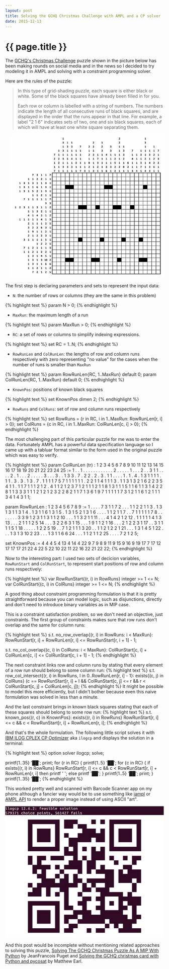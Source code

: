 ```yaml
---
layout: post
title: Solving the GCHQ Christmas Challenge with AMPL and a CP solver
date: 2015-12-13
---
```


{{ page.title }}
================

The [GCHQ's Christmas Challenge](http://www.gchq.gov.uk/press_and_media/news_and_features/Pages/Directors-Christmas-puzzle-2015.aspx)
puzzle shown in the picture below has been making rounds on social media and in
the news so I decided to try modeling it in AMPL and solving with a constraint programming solver.

Here are the rules of the puzzle:

> In this type of grid-shading puzzle, each square is either black or white.
> Some of the black squares have already been filled in for you.
>
> Each row or column is labelled with a string of numbers. The numbers indicate the length
> of all consecutive runs of black squares, and are displayed in the order that the runs
> appear in that line. For example, a label "2 1 6" indicates sets of two, one and six
> black squares, each of which will have at least one white square separating them.

<div class="separator" style="clear:right; float:right; margin-left:1em; margin-bottom:1em">
  <img border="0" src="/img/grid-shading-puzzle-lowres.jpg">
</div>

The first step is declaring parameters and sets to represent the input data:

* `N`: the number of rows or columns (they are the same in this problem)

{% highlight text %}
param N > 0;
{% endhighlight %}

* `MaxRun`: the maximum length of a run

{% highlight text %}
param MaxRun > 0;
{% endhighlight %}

* `RC`: a set of rows or columns to simplify indexing expressions.

{% highlight text %}
set RC = 1..N;
{% endhighlight %}

* `RowRunLen` and `ColRunLen`: the lengths of row and column runs respectively
  with zero representing "no value" for the cases when the number of runs is
  smaller than `MaxRun`

{% highlight text %}
param RowRunLen{RC, 1..MaxRun} default 0;
param ColRunLen{RC, 1..MaxRun} default 0;
{% endhighlight %}

* `KnownPos`: positions of known black squares

{% highlight text %}
set KnownPos dimen 2;
{% endhighlight %}

* `RowRuns` and `ColRuns`: set of row and column runs respectively

{% highlight text %}
set RowRuns = {r in RC, i in 1..MaxRun: RowRunLen[r, i] > 0};
set ColRuns = {c in RC, i in 1..MaxRun: ColRunLen[c, i] > 0};
{% endhighlight %}

The most challenging part of this particular puzzle for me was to enter the data.
Fortunately AMPL has a powerful data specification language so I came up with a
tabluar format similar to the form used in the original puzzle which was easy
to verify.

{% highlight text %}
param ColRunLen (tr)
:  1  2  3  4  5  6  7  8  9 10 11 12 13 14 15 16 17 18 19 20 21 22 23 24 25 :=
1  .  .  1  .  .  .  .  .  .  .  .  .  .  .  .  2  .  .  .  .  .  1  .  .  .
2  .  .  3  1  1  .  .  .  .  2  .  1  .  .  .  2  .  .  .  .  .  3  .  .  .
3  .  .  1  3  3  .  7  .  2  2  .  2  .  3  .  1  1  .  .  .  .  1  .  1  .
4  .  1  3  1  1  1  1  .  1  1  .  3  .  3  .  1  3  .  7  .  1  1  1  1  7
5  7  1  1  1  1  1  1  .  2  2  1  1  4  1  1  1  3  .  1  1  3  1  3  2  1
6  2  2  3  5  4  1  1  .  1  1  7  1  1  1  2  1  2  .  4  1  1  2  1  2  3
7  1  2  1  1  1  2  1  1  8  1  3  1  1  1  5  1  1  6  1  1  3  1  4  2  2
8  1  1  3  3  3  1  1  1  2  1  2  1  2  3  2  2  8  2  1  1  7  1  3  6  1
9  7  1  1  1  1  1  7  3  1  2  1  1  6  1  2  1  1  1  3  4  1  4  3  1  1;

param RowRunLen
 :  1  2  3  4  5  6  7  8  9 :=
 1  .  .  .  .  7  3  1  1  7
 2  .  .  .  1  1  2  2  1  1
 3  .  1  3  1  3  1  1  3  1
 4  .  1  3  1  1  6  1  3  1
 5  .  1  3  1  5  2  1  3  1
 6  .  .  .  .  1  1  2  1  1
 7  .  .  7  1  1  1  1  1  7
 8  .  .  .  .  .  .  .  3  3
 9  1  2  3  1  1  3  1  1  2
10  .  .  .  1  1  3  2  1  1
11  .  .  .  4  1  4  2  1  2
12  .  1  1  1  1  1  4  1  3
13  .  .  .  2  1  1  1  2  5
14  .  .  .  3  2  2  6  3  1
15  .  .  .  1  9  1  1  2  1
16  .  .  .  2  1  2  2  3  1
17  .  .  3  1  1  1  1  5  1
18  .  .  .  .  .  1  2  2  5
19  .  .  7  1  2  1  1  1  3
20  .  .  1  1  2  1  2  2  1
21  .  .  .  1  3  1  4  5  1
22  .  .  .  1  3  1  3 10  2
23  .  .  .  1  3  1  1  6  6
24  .  .  .  1  1  2  1  1  2
25  .  .  .  .  7  2  1  2  5;

set KnownPos :=
 4  4
 4  5
 4 13
 4 14
 4 22
 9  7
 9  8
 9 11
 9 15
 9 16
 9 19
17  7
17 12
17 17
17 21
22  4
22  5
22 10
22 11
22 16
22 21
22 22;
{% endhighlight %}

Now to the interesting part: I used two sets of decicion variables, `RowRunStart` and 
`ColRunStart`, to represent start positions of row and column runs respectively:

{% highlight text %}
var RowRunStart{(r, i) in RowRuns} integer >= 1 <= N;
var ColRunStart{(c, i) in ColRuns} integer >= 1 <= N;
{% endhighlight %}

A good thing about constraint programming formulation is that it is pretty straightforward
because you can model logic, such as disjunctions, directly and don't need to introduce
binary variables as in MIP case.

This is a constraint satisfaction problem, so we don't need an objective, just constraints.
The first group of constraints makes sure that row runs don't overlap and the same for column runs:

{% highlight text %}
s.t. no_row_overlap{(r, i) in RowRuns: i < MaxRun}:
  RowRunStart[r, i] + RowRunLen[r, i] <= RowRunStart[r, i + 1] - 1;

s.t. no_col_overlap{(c, i) in ColRuns: i < MaxRun}:
  ColRunStart[c, i] + ColRunLen[c, i] <= ColRunStart[c, i + 1] - 1;
{% endhighlight %}

The next constraint links row and column runs by stating that every element of a row run
should belong to some column run:
{% highlight text %}
s.t. row_col_intersect{(r, i) in RowRuns, l in 0..RowRunLen[r, i] - 1}:
  exists{(c, j) in ColRuns} (c == RowRunStart[r, i] + l &&
                             ColRunStart[c, j] <= r &&
                             r < ColRunStart[c, j] + ColRunLen[c, j]);
{% endhighlight %}
It might be possible to model this more efficiently, but I didn't bother because even this
naive formulation was solved in less than a minute.

And the last constraint brings in known black squares stating that each of these squares
should belong to some row run:
{% highlight text %}
s.t. known_pos{(r, c) in KnownPos}:
  exists{(r, i) in RowRuns}
    RowRunStart[r, i] <= c && c < RowRunStart[r, i] + RowRunLen[r, i];
{% endhighlight %}

And that's the whole formulation. The following little script solves it with
[IBM ILOG CPLEX CP Optimizer](http://www-01.ibm.com/software/commerce/optimization/cplex-cp-optimizer/)
aka `ilogcp` and displays the solution in a terminal:

{% highlight text %}
option solver ilogcp;
solve;

printf{1..35} '██';
print;
for {r in RC} {
  printf{1..5} '██';
  for {c in RC} {
    if exists{(r, i) in RowRuns} RowRunStart[r, i] <= c && c < RowRunStart[r, i] + RowRunLen[r, i] then
      printf '  ';
    else
      printf '██';
  }
  printf{1..5} '██';
  print;
}
printf{1..35} '██';
{% endhighlight %}

This worked pretty well and scanned with Barcode Scanner app on my phone although a
fancier way would be to use something like [iampl](https://github.com/vitaut/iampl) or
[AMPL API](http://ampl.com/products/api/) to render a proper image instead of using ASCII "art".

<img border="0" src="/img/barcode.png">

And this post would be incomplete without mentioning related approaches to solving this puzzle,
[Solving The GCHQ Christmas Puzzle As A MIP With Python](https://www.ibm.com/developerworks/community/blogs/jfp/entry/Solving_The_GCHQ_Christmas_Puzzle_As_A_MIP_With_Python?lang=en)
by JeanFrancois Puget and [Solving the GCHQ christmas card with Python and pycosat](http://matthewearl.github.io/2015/12/10/gchq-xmas-card/?cm_mc_uid=40052151720514307744226&cm_mc_sid_50200000=1450054102)
by Matthew Earl.
